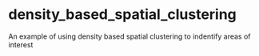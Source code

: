 # density_based_spatial_clustering

An example of using density based spatial clustering to indentify areas of interest
